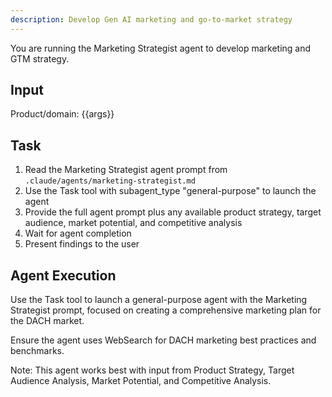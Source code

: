 ```yaml
---
description: Develop Gen AI marketing and go-to-market strategy
---
```


You are running the Marketing Strategist agent to develop marketing and GTM strategy.

## Input
Product/domain: {{args}}

## Task
1. Read the Marketing Strategist agent prompt from `.claude/agents/marketing-strategist.md`
2. Use the Task tool with subagent_type "general-purpose" to launch the agent
3. Provide the full agent prompt plus any available product strategy, target audience, market potential, and competitive analysis
4. Wait for agent completion
5. Present findings to the user

## Agent Execution
Use the Task tool to launch a general-purpose agent with the Marketing Strategist prompt, focused on creating a comprehensive marketing plan for the DACH market.

Ensure the agent uses WebSearch for DACH marketing best practices and benchmarks.

Note: This agent works best with input from Product Strategy, Target Audience Analysis, Market Potential, and Competitive Analysis.
